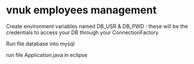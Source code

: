 # vnuk employees management
Create environment variables named DB_USR & DB_PWD : these will be the credentials to access your DB through your ConnectionFactory

Run file database into mysql

run file Application.java in eclipse